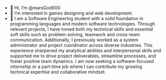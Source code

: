 - 👋 Hi, I’m @marsGod000
- 👀 I’m interested in games designing and web development.
- 🌱 I am a Software Engineering student with a solid foundation in programming languages and modern software technologies. Through relevant projects, I have honed both my technical skills and essential soft skills such as problem-solving, teamwork and cross-team communication. Additionally, I previously worked as a system administrator and project coordinator across diverse industries. This experience sharpened my analytical abilities and interpersonal skills and supported me to drive project deliverables, streamline processes, and foster positive team dynamics. I am now seeking a software-focused internship or a part-time job where I can contribute my growing technical expertise and collaborative mindset.

<!---
marsGod000/marsGod000 is a ✨ special ✨ repository because its `README.md` (this file) appears on your GitHub profile.
You can click the Preview link to take a look at your changes.
--->
